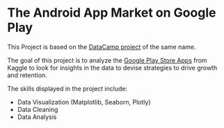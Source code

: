 # The Android App Market on Google Play

This Project is based on the [DataCamp project](https://www.datacamp.com/projects/619) of the same name.

The goal of this project is to analyze the [Google Play Store Apps](https://www.kaggle.com/datasets/lava18/google-play-store-apps) from Kaggle to look for insights in the data to devise strategies to drive growth and retention.

The skills displayed in the project include:

- Data Visualization (Matplotlib, Seaborn, Plotly)
- Data Cleaning
- Data Analysis

